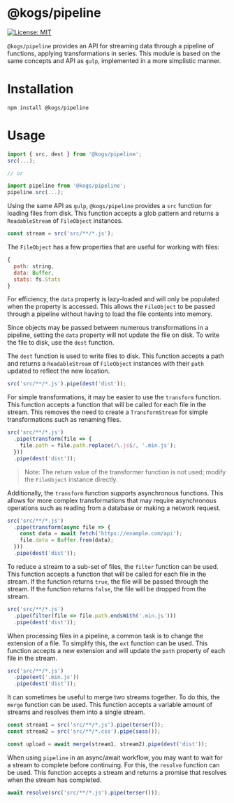 # @kogs/pipeline
[![License: MIT](https://img.shields.io/github/license/kruithne/kogs?style=flat-square)](https://github.com/Kruithne/kogs/blob/main/LICENSE)

`@kogs/pipeline` provides an API for streaming data through a pipeline of functions, applying transformations in series. This module is based on the same concepts and API as `gulp`, implemented in a more simplistic manner.

# Installation
```
npm install @kogs/pipeline
```

# Usage

```js
import { src, dest } from '@kogs/pipeline';
src(...);

// or

import pipeline from '@kogs/pipeline';
pipeline.src(...);
```

Using the same API as `gulp`, `@kogs/pipeline` provides a `src` function for loading files from disk. This function accepts a glob pattern and returns a `ReadableStream` of `FileObject` instances.

```js
const stream = src('src/**/*.js');
```

The `FileObject` has a few properties that are useful for working with files:

```js
{
  path: string,
  data: Buffer,
  stats: fs.Stats
}
```

For efficiency, the `data` property is lazy-loaded and will only be populated when the property is accessed. This allows the `FileObject` to be passed through a pipeline without having to load the file contents into memory.

Since objects may be passed between numerous transformations in a pipeline, setting the `data` property will not update the file on disk. To write the file to disk, use the `dest` function.

The `dest` function is used to write files to disk. This function accepts a path and returns a `ReadableStream` of `FileObject` instances with their `path` updated to reflect the new location.

```js
src('src/**/*.js').pipe(dest('dist'));
```
For simple transformations, it may be easier to use the `transform` function. This function accepts a function that will be called for each file in the stream. This removes the need to create a `TransformStream` for simple transformations such as renaming files.

```js
src('src/**/*.js')
  .pipe(transform(file => {
	file.path = file.path.replace(/\.js$/, '.min.js');
  }))
  .pipe(dest('dist'));
```
> Note: The return value of the transformer function is not used; modify the `FileObject` instance directly.

Additionally, the `transform` function supports asynchronous functions. This allows for more complex transformations that may require asynchronous operations such as reading from a database or making a network request.

```js
src('src/**/*.js')
  .pipe(transform(async file => {
	const data = await fetch('https://example.com/api');
	file.data = Buffer.from(data);
  }))
  .pipe(dest('dist'));
```
To reduce a stream to a sub-set of files, the `filter` function can be used. This function accepts a function that will be called for each file in the stream. If the function returns `true`, the file will be passed through the stream. If the function returns `false`, the file will be dropped from the stream.

```js
src('src/**/*.js')
  .pipe(filter(file => file.path.endsWith('.min.js')))
  .pipe(dest('dist'));
```
When processing files in a pipeline, a common task is to change the extension of a file. To simplify this, the `ext` function can be used. This function accepts a new extension and will update the `path` property of each file in the stream.

```js
src('src/**/*.js')
  .pipe(ext('.min.js'))
  .pipe(dest('dist'));
```
It can sometimes be useful to merge two streams together. To do this, the `merge` function can be used. This function accepts a variable amount of streams and resolves them into a single stream.

```js
const stream1 = src('src/**/*.js').pipe(terser());
const stream2 = src('src/**/*.css').pipe(sass());

const upload = await merge(stream1, stream2).pipe(dest('dist'));
```
When using `pipeline` in an async/await workflow, you may want to wait for a stream to complete before continuing. For this, the `resolve` function can be used. This function accepts a stream and returns a promise that resolves when the stream has completed.

```js
await resolve(src('src/**/*.js').pipe(terser()));
```